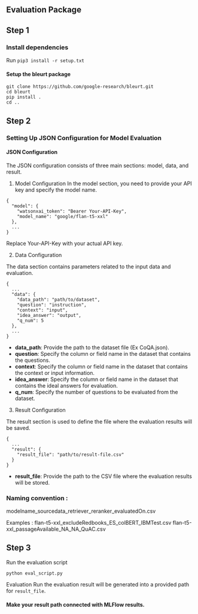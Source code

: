 ## Evaluation Package 


## Step 1

### Install dependencies
Run `pip3 install -r setup.txt` 

#### Setup the bleurt package
```pip install --upgrade pip  # ensures that pip is current
git clone https://github.com/google-research/bleurt.git
cd bleurt
pip install .
cd ..
```

## Step 2

### Setting Up JSON Configuration for Model Evaluation

#### JSON Configuration
The JSON configuration consists of three main sections: model, data, and result.

1. Model Configuration
In the model section, you need to provide your API key and specify the model name.

```
{
  "model": {
    "watsonxai_token": "Bearer Your-API-Key",
    "model_name": "google/flan-t5-xxl"
  },
  ...
}
```
Replace Your-API-Key with your actual API key.


2. Data Configuration

The data section contains parameters related to the input data and evaluation.

```
{
  ...
  "data": {
    "data_path": "path/to/dataset",
    "question": "instruction",
    "context": "input",
    "idea_answer": "output",
    "q_num": 5
  },
  ...
}
```

- <b>data_path</b>: Provide the path to the dataset file (Ex CoQA.json).
- <b>question</b>: Specify the column or field name in the dataset that contains the questions.
- <b>context</b>: Specify the column or field name in the dataset that contains the context or input information.
- <b>idea_answer</b>: Specify the column or field name in the dataset that contains the ideal answers for evaluation.
- <b>q_num</b>: Specify the number of questions to be evaluated from the dataset.


3. Result Configuration

The result section is used to define the file where the evaluation results will be saved.

```
{
  ...
  "result": {
    "result_file": "path/to/result-file.csv"
  }
}
```

- <b>result_file</b>: Provide the path to the CSV file where the evaluation results will be stored.

### Naming convention :
modelname_sourcedata_retriever_reranker_evaluatedOn.csv

Examples :
flan-t5-xxl_excludeRedbooks_ES_colBERT_IBMTest.csv
flan-t5-xxl_passageAvailable_NA_NA_QuAC.csv

## Step 3

Run the evaluation script

`python eval_script.py`

Evaluation 
Run the evaluation result will be generated into a provided path for `result_file`.  
#### Make your result path connected with MLFlow results. 


